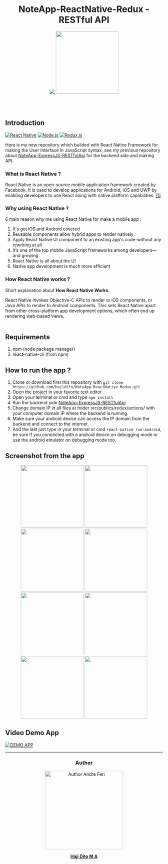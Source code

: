 <h1 align='center'>NoteApp-ReactNative-Redux - RESTful API</h1>

<p align='center'>
  <a href='https://facebook.github.io/react-native/'>
  <img src='https://kreitech.io/blog/wp-content/uploads/2018/10/1_-NOQtyJAGQ1RNC3iVt_thA.png' />
  <img src='https://redux.js.org/img/redux.svg' width="200" height="200"/>
  </a>
</p>

<br>
<br>

## Introduction
[![React Native](https://img.shields.io/badge/React%20Native-0.60-blue.svg?style=rounded-square)](https://facebook.github.io/react-native/)
[![Node.js](https://img.shields.io/badge/Node.js-v.10.16-green.svg?style=rounded-square)](https://nodejs.org/)
[![Redux.js](https://img.shields.io/badge/Redux.js-4.0.1-purple.svg?style=rounded-square)](https://redux.js.org/)

Here is my new repository which builded with React Native Framework for making the User Interface in JavaScript syntax, see my previous repository about [NoteApp-ExpressJS-RESTfulApi](https://github.com/hajidito/NoteApp-ExpressJS-RESTfulApi) for the backend side and making API.

### What is React Native ?
React Native is an open-source mobile application framework created by Facebook. It is used to develop applications for Android, iOS and UWP by enabling developers to use React along with native platform capabilities. [[1]](https://en.wikipedia.org/wiki/React_Native)

### Why using React Native ?
6 main reason why me using React Native for make a mobile app :

1. It's got iOS and Android covered
2. Reusable components allow hybrid apps to render natively
3. Apply React Native UI component to an existing app's code-without any rewriting at all
4. It’s one of the top mobile JavaScript frameworks among developers—and growing
5. React Native is all about the UI
6. Native app development is much more efficient

### How React Native works ?
Short explanation about **How React Native Works**.

React Native invokes Objective-C APIs to render to iOS components, or Java APIs to render to Android components. This sets React Native apart from other cross-platform app development options, which often end up rendering web-based views.
<br>
<br>
## Requirements
1. npm (node package manager)
2. react-native-cli (from npm)

## How to run the app ?
1. Clone or download first this repository with `git clone https://github.com/hajidito/NoteApp-ReactNative-Redux.git`
2. Open the project in your favorite text editor
3. Open your terminal or cmd and type `npm install`
4. Run the backend side [NoteApp-ExpressJS-RESTfulApi](https://github.com/hajidito/NoteApp-ExpressJS-RESTfulApi).
5. Change domain IP in all files at folder src/publics/redux/actions/ with your computer domain IP where the backend is running.
6. Make sure your android device can access the IP domain from the backend and connect to the internet.
7. And the last just type in your terminal or cmd `react-native run-android`, be sure if you connected with a android device on debugging mode or use the android emulator on debugging mode too.

## Screenshot from the app
<p align='center'>
  <span>
  <img src='https://github.com/hajidito/NoteApp-ReactNative-Redux/blob/master/screenshoot%20app/Screenshot_20190707-150619.png' width=200 />
  <img src='https://github.com/hajidito/NoteApp-ReactNative-Redux/blob/master/screenshoot%20app/Screenshot_20190707-150625.png' width=200 />
  <img src='https://github.com/hajidito/NoteApp-ReactNative-Redux/blob/master/screenshoot%20app/Screenshot_20190707-150636.png' width=200 />
  <img src='https://github.com/hajidito/NoteApp-ReactNative-Redux/blob/master/screenshoot%20app/Screenshot_20190707-150643.png' width=200 />
  <img src='https://github.com/hajidito/NoteApp-ReactNative-Redux/blob/master/screenshoot%20app/Screenshot_20190707-150649.png' width=200 />
  <img src='https://github.com/hajidito/NoteApp-ReactNative-Redux/blob/master/screenshoot%20app/Screenshot_20190707-150653.png' width=200 />
  <img src='https://github.com/hajidito/NoteApp-ReactNative-Redux/blob/master/screenshoot%20app/Screenshot_20190707-160528.png' width=200 />
  <img src='https://github.com/hajidito/NoteApp-ReactNative-Redux/blob/master/screenshoot%20app/Screenshot_20190707-161149.png' width=200 />
  </span>
</p>

## Video Demo App

[![DEMO APP](https://img.youtube.com/vi/d7oqlKClyJo/0.jpg)](https://www.youtube.com/embed/d7oqlKClyJo)

<hr>

<h3 align="center">Author</h3>

<p align="center">
<a href="https://github.com/hajidito">
  <img alt="Author Andre Feri" title="git author" src="https://avatars3.githubusercontent.com/u/50772146?s=460&v=4" width="250" />
</a>
<p align="center"><b><a href="https://github.com/hajidito">Haji Dito M A</a></b></p>
</p>
